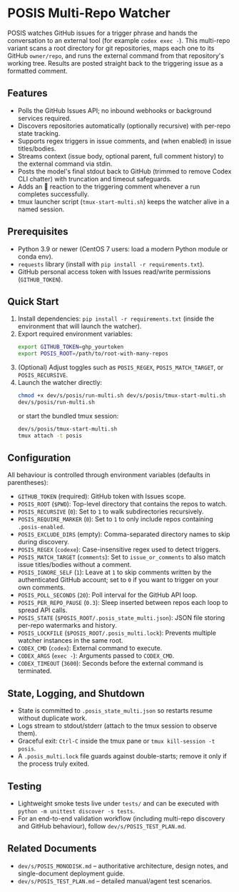 # POSIS Multi-Repo Watcher

POSIS watches GitHub issues for a trigger phrase and hands the conversation to an external tool (for example `codex exec -`). This multi-repo variant scans a root directory for git repositories, maps each one to its GitHub `owner/repo`, and runs the external command from that repository's working tree. Results are posted straight back to the triggering issue as a formatted comment.

## Features
- Polls the GitHub Issues API; no inbound webhooks or background services required.
- Discovers repositories automatically (optionally recursive) with per-repo state tracking.
- Supports regex triggers in issue comments, and (when enabled) in issue titles/bodies.
- Streams context (issue body, optional parent, full comment history) to the external command via stdin.
- Posts the model's final stdout back to GitHub (trimmed to remove Codex CLI chatter) with truncation and timeout safeguards.
- Adds an 👀 reaction to the triggering comment whenever a run completes successfully.
- tmux launcher script (`tmux-start-multi.sh`) keeps the watcher alive in a named session.

## Prerequisites
- Python 3.9 or newer (CentOS 7 users: load a modern Python module or conda env).
- `requests` library (install with `pip install -r requirements.txt`).
- GitHub personal access token with Issues read/write permissions (`GITHUB_TOKEN`).

## Quick Start
1. Install dependencies: `pip install -r requirements.txt` (inside the environment that will launch the watcher).
2. Export required environment variables:
   ```bash
   export GITHUB_TOKEN=ghp_yourtoken
   export POSIS_ROOT=/path/to/root-with-many-repos
   ```
3. (Optional) Adjust toggles such as `POSIS_REGEX`, `POSIS_MATCH_TARGET`, or `POSIS_RECURSIVE`.
4. Launch the watcher directly:
   ```bash
   chmod +x dev/s/posis/run-multi.sh dev/s/posis/tmux-start-multi.sh
   dev/s/posis/run-multi.sh
   ```
   or start the bundled tmux session:
   ```bash
   dev/s/posis/tmux-start-multi.sh
   tmux attach -t posis
   ```

## Configuration
All behaviour is controlled through environment variables (defaults in parentheses):
- `GITHUB_TOKEN` (required): GitHub token with Issues scope.
- `POSIS_ROOT` (`$PWD`): Top-level directory that contains the repos to watch.
- `POSIS_RECURSIVE` (`0`): Set to `1` to walk subdirectories recursively.
- `POSIS_REQUIRE_MARKER` (`0`): Set to `1` to only include repos containing `.posis-enabled`.
- `POSIS_EXCLUDE_DIRS` (empty): Comma-separated directory names to skip during discovery.
- `POSIS_REGEX` (`codexe`): Case-insensitive regex used to detect triggers.
- `POSIS_MATCH_TARGET` (`comments`): Set to `issue_or_comments` to also match issue titles/bodies without a comment.
- `POSIS_IGNORE_SELF` (`1`): Leave at `1` to skip comments written by the authenticated GitHub account; set to `0` if you want to trigger on your own comments.
- `POSIS_POLL_SECONDS` (`20`): Poll interval for the GitHub API loop.
- `POSIS_PER_REPO_PAUSE` (`0.3`): Sleep inserted between repos each loop to spread API calls.
- `POSIS_STATE` (`$POSIS_ROOT/.posis_state_multi.json`): JSON file storing per-repo watermarks and history.
- `POSIS_LOCKFILE` (`$POSIS_ROOT/.posis_multi.lock`): Prevents multiple watcher instances in the same root.
- `CODEX_CMD` (`codex`): External command to execute.
- `CODEX_ARGS` (`exec -`): Arguments passed to `CODEX_CMD`.
- `CODEX_TIMEOUT` (`3600`): Seconds before the external command is terminated.

## State, Logging, and Shutdown
- State is committed to `.posis_state_multi.json` so restarts resume without duplicate work.
- Logs stream to stdout/stderr (attach to the tmux session to observe them).
- Graceful exit: `Ctrl-C` inside the tmux pane or `tmux kill-session -t posis`.
- A `.posis_multi.lock` file guards against double-starts; remove it only if the process truly exited.

## Testing
- Lightweight smoke tests live under `tests/` and can be executed with `python -m unittest discover -s tests`.
- For an end-to-end validation workflow (including multi-repo discovery and GitHub behaviour), follow `dev/s/POSIS_TEST_PLAN.md`.

## Related Documents
- `dev/s/POSIS_MONODISK.md` – authoritative architecture, design notes, and single-document deployment guide.
- `dev/s/POSIS_TEST_PLAN.md` – detailed manual/agent test scenarios.

